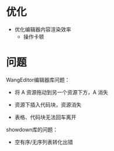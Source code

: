 # 优化

- 优化编辑器内容渲染效率
  - 操作卡顿

# 问题

WangEditor编辑器库问题：

- 将 A 资源拖动到另一个资源下方，A 消失

- 资源下插入代码块，资源消失

- 表格、代码块无法回车离开

showdown库的问题：

- 空有序/无序列表转化出错